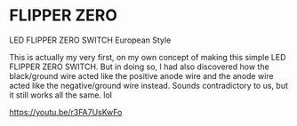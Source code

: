 # FLIPPER ZERO
LED FLIPPER ZERO SWITCH European Style

This is actually my very first, on my own concept of making this
simple LED FLIPPER ZERO SWITCH. But in doing so, I had also
discovered how the black/ground wire acted like the positive
anode wire and the anode wire acted like the negative/ground
wire instead. Sounds contradictory to us, but it still works all the
same. lol

https://youtu.be/r3FA7UsKwFo
